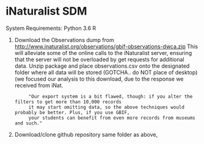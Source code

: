 # iNaturalist SDM 

System Requirements:
    Python 3.6
    R 
    

1. Download the Observations dump from http://www.inaturalist.org/observations/gbif-observations-dwca.zip This will alleviate some of the online calls to the iNaturalist server, ensuring that the server will not be overloaded by get requests for additional data. Unzip package and place observations.csv onto the designated folder where all data will be stored (GOTCHA.. do NOT place of desktop) (we focused our analysis to this download, due to the response we received from iNat. 
            
            "Our export system is a bit flawed, though: if you alter the filters to get more than 10,000 records
            it may start omitting data, so the above techniques would probably be better. Plus, if you use GBIF, 
            your students can benefit from even more records from museums and such."

2. Download/clone github repository same folder as above, 
